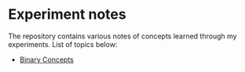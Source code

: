 # Experiment notes

The repository contains various notes of concepts learned through my experiments. List of topics below:

- [Binary Concepts](notes/binary.md)

